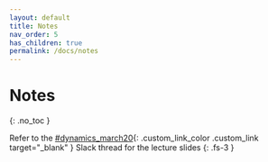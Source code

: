 ```yaml
---
layout: default
title: Notes
nav_order: 5
has_children: true
permalink: /docs/notes
---
```


# Notes
{: .no_toc }

Refer to the [#dynamics_march20](https://app.slack.com/client/TDX6GMQ7M/CUSJPN55Z){: .custom_link_color .custom_link target="_blank" } Slack thread for the lecture slides
{: .fs-3 }